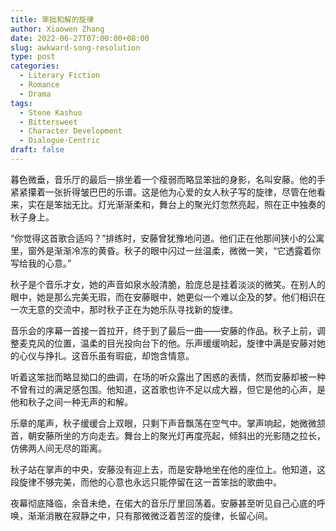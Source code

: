 ```yaml
---
title: 笨拙和解的旋律
author: Xiaowen Zhang
date: 2022-06-27T07:00:00+08:00
slug: awkward-song-resolution
type: post
categories:
  - Literary Fiction
  - Romance
  - Drama
tags:
  - Stone Kashuo
  - Bittersweet
  - Character Development
  - Dialogue-Centric
draft: false
---
```


暮色微垂，音乐厅的最后一排坐着一个瘦弱而略显笨拙的身影，名叫安藤。他的手紧紧攥着一张折得皱巴巴的乐谱。这是他为心爱的女人秋子写的旋律，尽管在他看来，实在是笨拙无比。灯光渐渐柔和，舞台上的聚光灯忽然亮起，照在正中独奏的秋子身上。

“你觉得这首歌合适吗？”排练时，安藤曾犹豫地问道。他们正在他那间狭小的公寓里，窗外是渐渐冷冻的黄昏。秋子的眼中闪过一丝温柔，微微一笑，“它透露着你写给我的心意。”

秋子是个音乐才女，她的声音如泉水般清脆，脸庞总是挂着淡淡的微笑。在别人的眼中，她是那么完美无瑕，而在安藤眼中，她更似一个难以企及的梦。他们相识在一次无意的交流中，那时秋子正在为她乐队寻找新的旋律。

音乐会的序幕一首接一首拉开，终于到了最后一曲——安藤的作品。秋子上前，调整麦克风的位置，温柔的目光投向台下的他。乐声缓缓响起，旋律中满是安藤对她的心仪与挣扎。这音乐虽有瑕疵，却饱含情意。

听着这笨拙而略显拗口的曲调，在场的听众露出了困惑的表情，然而安藤却被一种不曾有过的满足感包围。他知道，这首歌也许不足以成大器，但它是他的心声，是他和秋子之间一种无声的和解。

乐章的尾声，秋子缓缓合上双眼，只剩下声音飘荡在空气中。掌声响起，她微微颔首，朝安藤所坐的方向走去。舞台上的聚光灯再度亮起，倾斜出的光影随之拉长，仿佛两人间无尽的距离。

秋子站在掌声的中央，安藤没有迎上去，而是安静地坐在他的座位上。他知道，这段旋律不够完美，而他的心意也永远只能停留在这一首笨拙的歌曲中。

夜幕彻底降临，余音未绝，在偌大的音乐厅里回荡着。安藤甚至听见自己心底的呼唤，渐渐消散在寂静之中，只有那微微泛着苦涩的旋律，长留心间。